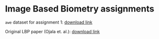 # Image Based Biometry assignments

`awe` dataset for assignment 1: [download link](https://tinyurl.com/3ucw29ar)

Original LBP paper (Ojala et. al.): [download link](https://dbox.si/index.php/s/Yqd3Y34q4wxDjNd)